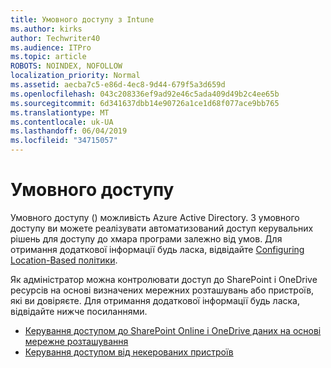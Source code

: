 ```yaml
---
title: Умовного доступу з Intune
ms.author: kirks
author: Techwriter40
ms.audience: ITPro
ms.topic: article
ROBOTS: NOINDEX, NOFOLLOW
localization_priority: Normal
ms.assetid: aecba7c5-e86d-4ec8-9d44-679f5a3d659d
ms.openlocfilehash: 043c208336ef9ad92e46c5ada409d49b2c4ee65b
ms.sourcegitcommit: 6d341637dbb14e90726a1ce1d68f077ace9bb765
ms.translationtype: MT
ms.contentlocale: uk-UA
ms.lasthandoff: 06/04/2019
ms.locfileid: "34715057"
---
```

# <a name="conditional-access"></a>Умовного доступу

<p>Умовного доступу () можливість Azure Active Directory. З умовного доступу ви можете реалізувати автоматизований доступ керувальних рішень для доступу до хмара програми залежно від умов. Для отримання додаткової інформації будь ласка, відвідайте <a href="https://docs.microsoft.com/en-us/azure/active-directory/conditional-access/overview">Configuring Location-Based політики</a>.</p> <p>Як адміністратор можна контролювати доступ до SharePoint і OneDrive ресурсів на основі визначених мережних розташувань або пристроїв, які ви довіряєте. Для отримання додаткової інформації будь ласка, відвідайте нижче посиланнями.</p> <ul> <li><a href="https://docs.microsoft.com/en-us/sharepoint/control-access-based-on-network-location">Керування доступом до SharePoint Online і OneDrive даних на основі мережне розташування</a></li> <li><a href="https://docs.microsoft.com/en-us/sharepoint/control-access-from-unmanaged-devices">Керування доступом від некерованих пристроїв</a></li> </ul>

